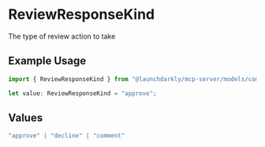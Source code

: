 # ReviewResponseKind

The type of review action to take

## Example Usage

```typescript
import { ReviewResponseKind } from "@launchdarkly/mcp-server/models/components";

let value: ReviewResponseKind = "approve";
```

## Values

```typescript
"approve" | "decline" | "comment"
```